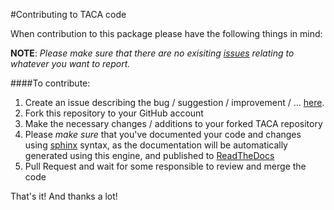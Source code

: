 #Contributing to TACA code

When contribution to this package please have the following things in mind:

__NOTE__: _Please make sure that there are no exisiting [issues]((https://github.com/SciLifeLab/TACA/issues)) relating to whatever you want to report._

####To contribute:
1. Create an issue describing the bug / suggestion / improvement / ... [here](https://github.com/SciLifeLab/TACA/issues).
2. Fork this repository to your GitHub account
3. Make the necessary changes / additions to your forked TACA repository
4. Please *make sure* that you've documented your code and changes using [sphinx](http://sphinx.readthedocs.org/en/latest/tutorial.html) syntax, as the documentation will be automatically generated using this engine, and published to [ReadTheDocs](http://project-management.readthedocs.org/)
5. Pull Request and wait for some responsible to review and merge the code

That's it! And thanks a lot!

